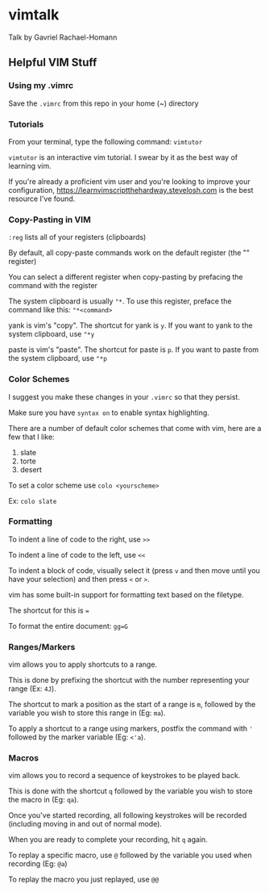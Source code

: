 # vimtalk
Talk by Gavriel Rachael-Homann

## Helpful VIM Stuff

### Using my .vimrc
Save the `.vimrc` from this repo in your home (~) directory

### Tutorials
From your terminal, type the following command: `vimtutor`

`vimtutor` is an interactive vim tutorial. I swear by it as the best way of learning vim.

If you're already a proficient vim user and you're looking to improve your configuration,
https://learnvimscriptthehardway.stevelosh.com is the best resource I've found.

### Copy-Pasting in VIM
`:reg` lists all of your registers (clipboards)

By default, all copy-paste commands work on the default register (the "" register)

You can select a different register when copy-pasting by prefacing the command with the register

The system clipboard is usually `"*`. To use this register, preface the command like this: `"*<command>`

yank is vim's "copy". The shortcut for yank is `y`. If you want to yank to the system clipboard, use `"*y`

paste is vim's "paste". The shortcut for paste is `p`. If you want to paste from the system clipboard, use `"*p`

### Color Schemes
I suggest you make these changes in your `.vimrc` so that they persist.

Make sure you have `syntax on` to enable syntax highlighting.

There are a number of default color schemes that come with vim, here are a few that I like:
1. slate
2. torte
3. desert

To set a color scheme use `colo <yourscheme>`

Ex: `colo slate`

### Formatting
To indent a line of code to the right, use `>>`

To indent a line of code to the left, use `<<`

To indent a block of code, visually select it (press `v` and then move until you have your selection) and then press `<` or `>`.

vim has some built-in support for formatting text based on the filetype.

The shortcut for this is `=`

To format the entire document: `gg=G`

### Ranges/Markers
vim allows you to apply shortcuts to a range.

This is done by prefixing the shortcut with the number representing your range (Ex: `4J`).

The shortcut to mark a position as the start of a range is `m`, followed by the variable you wish to store this range in (Eg: `ma`).

To apply a shortcut to a range using markers, postfix the command with `'` followed by the marker variable (Eg: `<'a`).

### Macros
vim allows you to record a sequence of keystrokes to be played back.

This is done with the shortcut `q` followed by the variable you wish to store the macro in (Eg: `qa`).

Once you've started recording, all following keystrokes will be recorded (including moving in and out of normal mode).

When you are ready to complete your recording, hit `q` again.

To replay a specific macro, use `@` followed by the variable you used when recording (Eg: `@a`)

To replay the macro you just replayed, use `@@`
